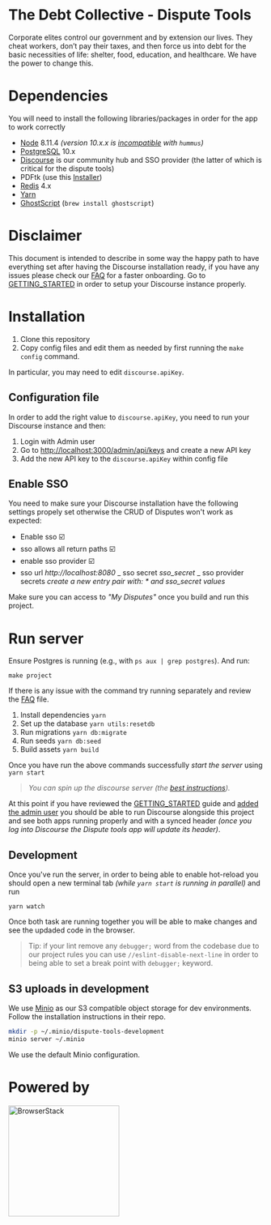# The Debt Collective - Dispute Tools

Corporate elites control our government and by extension our lives. They cheat workers, don’t pay their taxes, and then force us into debt for the basic necessities of life: shelter, food, education, and healthcare. We have the power to change this.

# Dependencies

You will need to install the following libraries/packages in order for
the app to work correctly

-   [Node](https://nodejs.org/) 8.11.4 _(version 10.x.x is [incompatible](http://pdfhummus.com/post/173608369726/hummusjs-1087) with `hummus`)_
-   [PostgreSQL](https://www.postgresql.org/) 10.x
-   [Discourse](https://github.com/discourse/discourse) is our community hub and SSO provider (the latter of which is critical for the dispute tools)
-   PDFtk (use this [Installer](https://www.pdflabs.com/tools/pdftk-the-pdf-toolkit/pdftk_server-2.02-mac_osx-10.11-setup.pkg))
-   [Redis](https://redis.io/) 4.x
-   [Yarn](https://yarnpkg.com/)
-   [GhostScript](https://www.ghostscript.com/) (`brew install ghostscript`)

# Disclaimer

This document is intended to describe in some way the happy path to have everything set after having the Discourse installation ready, if you have any issues please check our [FAQ](./FAQ.md) for a faster onboarding. Go to [GETTING_STARTED](./GETTING_STARTED.md) in order to setup your Discourse instance properly.

# Installation

1.  Clone this repository
2.  Copy config files and edit them as needed by first running the `make config` command.

In particular, you may need to edit `discourse.apiKey`.

## Configuration file

In order to add the right value to `discourse.apiKey`, you need to run your Discourse instance and then:

1.  Login with Admin user
1.  Go to [http://localhost:3000/admin/api/keys](http://localhost:3000/admin/api/keys) and create a new API key
1.  Add the new API key to the `discourse.apiKey` within config file

## Enable SSO

You need to make sure your Discourse installation have the following settings propely set otherwise the CRUD of Disputes won't work as expected:

- Enable sso ☑️
- sso allows all return paths ️️☑️
- enable sso provider ☑️
- sso url _http://localhost:8080_
_ sso secret _sso\_secret_
_ sso provider secrets _create a new entry pair with: * and sso\_secret values_

Make sure you can access to _"My Disputes"_ once you build and run this project.

# Run server

Ensure Postgres is running (e.g., with `ps aux | grep postgres`). And run:

```
make project
```

If there is any issue with the command try running separately and review the [FAQ](./FAQ.md) file.

1.  Install dependencies `yarn`
1.  Set up the database `yarn utils:resetdb`
1.  Run migrations `yarn db:migrate`
1.  Run seeds `yarn db:seed`
1.  Build assets `yarn build`

Once you have run the above commands successfully *start the server* using `yarn start`

> _You can spin up the discourse server (the [best
> instructions](https://github.com/discourse/discourse/blob/master/docs/DEVELOPER-ADVANCED.md))._

At this point if you have reviewed the [GETTING_STARTED](./GETTING_STARTED.md) guide and [added the admin user](./HOW_TO.md) you should be able to run Discourse alongside this project and see both apps running properly and with a synced header _(once you log into Discourse the Dispute tools app will update its header)_.

## Development

Once you've run the server, in order to being able to enable hot-reload you should open a new terminal tab _(while `yarn start` is running in parallel)_ and run

```
yarn watch
```

Once both task are running together you will be able to make changes and see the updaded code in the browser.

> Tip: if your lint remove any `debugger;` word from the codebase due to our project rules you can use `//eslint-disable-next-line` in order to being able to set a break point with `debugger;` keyword.

## S3 uploads in development

We use [Minio](https://github.com/minio/minio) as our S3 compatible object storage for dev environments. Follow the installation instructions in their repo.

```sh
mkdir -p ~/.minio/dispute-tools-development
minio server ~/.minio
```

We use the default Minio configuration.

# Powered by

[<img src="https://www.browserstack.com/images/layout/browserstack-logo-600x315.png" alt="BrowserStack" width="219"/>](http://browserstack.com/)
